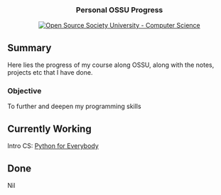 <h3 align="center">Personal OSSU Progress</h3>
<p align="center">
<a href="https://github.com/ossu/computer-science"><img alt="Open Source Society University - Computer Science" src="https://img.shields.io/badge/OSSU-computer--science-blue.svg"></a>
</p>

## Summary

Here lies the progress of my course along OSSU, along with the notes, projects etc that I have done.

### Objective

To further and deepen my programming skills

## Currently Working
Intro CS: [Python for Everybody](py4e/)

## Done
Nil